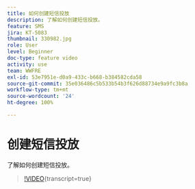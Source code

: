 ```yaml
---
title: 如何创建短信投放
description: 了解如何创建短信投放。
feature: SMS
jira: KT-5083
thumbnail: 330982.jpg
role: User
level: Beginner
doc-type: feature video
activity: use
team: WWFRE
exl-id: 53e7951e-d0a9-433c-b668-b384582cda58
source-git-commit: 35e036486c5b533b54b3f626d88734e9a9fc3b8a
workflow-type: tm+mt
source-wordcount: '24'
ht-degree: 100%

---
```


# 创建短信投放

了解如何创建短信投放。

>[!VIDEO](https://video.tv.adobe.com/v/3441438?learn=on&captions=chi_hans){transcript=true}
